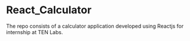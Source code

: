 # React_Calculator
The repo consists of a calculator application developed using Reactjs for internship at TEN Labs.
